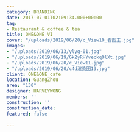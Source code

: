 ```yaml
---
category: BRANDING
date: 2017-07-01T02:09:34.000+00:00
tag:
- Restaurant & coffee & tea
title: ONE&ONE VI
cover: "/uploads/2019/06/20/c_View10_看图王.jpg"
images:
- "/uploads/2019/06/13/ylyg-01.jpg"
- "/uploads/2019/06/19/Gk2yRHYveckqOlXt.jpg"
- "/uploads/2019/06/20/c_View11.jpg"
- "/uploads/2019/06/20/c4d渲染图13.jpg"
client: ONE&ONE cafe
location: GuangZhou
area: "130"
designer: HARVEYWONG
members: ''
construction: ''
construction_date: 
featured: false

---
```

